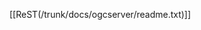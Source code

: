<!-- Name: OgcServerSvn -->
<!-- Version: 1 -->
<!-- Last-Modified: 2008/11/14 17:26:43 -->
<!-- Author: springmeyer -->
[[ReST(/trunk/docs/ogcserver/readme.txt)]]